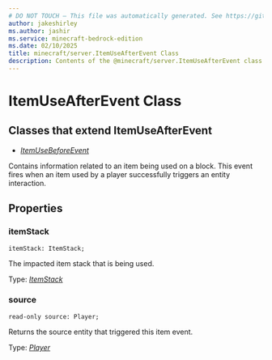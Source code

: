 ```yaml
---
# DO NOT TOUCH — This file was automatically generated. See https://github.com/mojang/minecraftapidocsgenerator to modify descriptions, examples, etc.
author: jakeshirley
ms.author: jashir
ms.service: minecraft-bedrock-edition
ms.date: 02/10/2025
title: minecraft/server.ItemUseAfterEvent Class
description: Contents of the @minecraft/server.ItemUseAfterEvent class.
---
```

# ItemUseAfterEvent Class

## Classes that extend ItemUseAfterEvent
- [*ItemUseBeforeEvent*](ItemUseBeforeEvent.md)

Contains information related to an item being used on a block. This event fires when an item used by a player successfully triggers an entity interaction.

## Properties

### **itemStack**
`itemStack: ItemStack;`

The impacted item stack that is being used.

Type: [*ItemStack*](ItemStack.md)

### **source**
`read-only source: Player;`

Returns the source entity that triggered this item event.

Type: [*Player*](Player.md)
